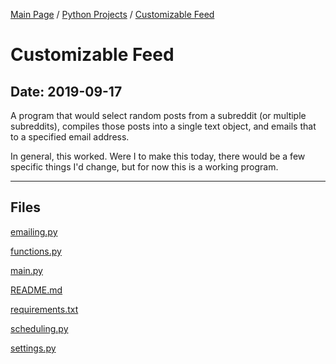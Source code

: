 [Main Page](/) / [Python Projects](/python) / [Customizable Feed](/python/2019-09-17_Customizable_Feed)

# Customizable Feed

## Date: 2019-09-17

A program that would select random posts from a subreddit (or multiple subreddits), compiles those posts into a single text object, and emails that to a specified email address.

In general, this worked. Were I to make this today, there would be a few specific things I'd change, but for now this is a working program.

-----

## Files

[emailing.py](emailing.py)

[functions.py](functions.py)

[main.py](main.py)

[README.md](README.md)

[requirements.txt](requirements.txt)

[scheduling.py](scheduling.py)

[settings.py](settings.py)